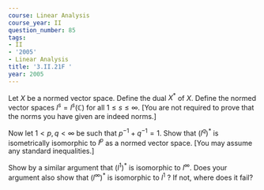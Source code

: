 ```yaml
---
course: Linear Analysis
course_year: II
question_number: 85
tags:
- II
- '2005'
- Linear Analysis
title: '3.II.21F '
year: 2005
---
```



Let $X$ be a normed vector space. Define the dual $X^{*}$ of $X$. Define the normed vector spaces $l^{s}=l^{s}(\mathbb{C})$ for all $1 \leqslant s \leqslant \infty$. [You are not required to prove that the norms you have given are indeed norms.]

Now let $1<p, q<\infty$ be such that $p^{-1}+q^{-1}=1$. Show that $\left(l^{q}\right)^{*}$ is isometrically isomorphic to $l^{p}$ as a normed vector space. [You may assume any standard inequalities.]

Show by a similar argument that $\left(l^{1}\right)^{*}$ is isomorphic to $l^{\infty}$. Does your argument also show that $\left(l^{\infty}\right)^{*}$ is isomorphic to $l^{1}$ ? If not, where does it fail?